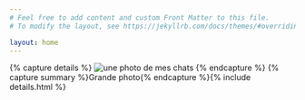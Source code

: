 ```yaml
---
# Feel free to add content and custom Front Matter to this file.
# To modify the layout, see https://jekyllrb.com/docs/themes/#overriding-theme-defaults

layout: home
---
```


{% capture details %}
![une photo de mes chats]({{site.baseurl}}/img/zizoumia.jpg)
{% endcapture %}
{% capture summary %}Grande photo{% endcapture %}{% include details.html %}